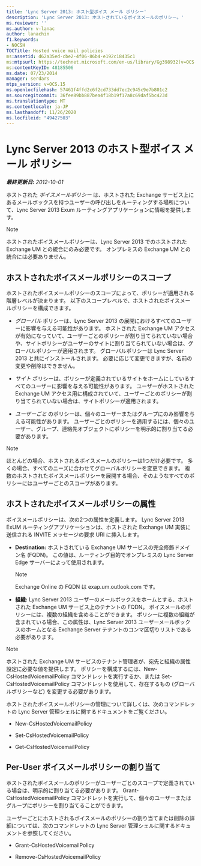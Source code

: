 ```yaml
---
title: 'Lync Server 2013: ホスト型ボイス メール ポリシー'
description: 'Lync Server 2013: ホストされているボイスメールのポリシー。'
ms.reviewer: ''
ms.author: v-lanac
author: lanachin
f1.keywords:
- NOCSH
TOCTitle: Hosted voice mail policies
ms:assetid: d62a35ed-cbe2-4f06-86b4-e192c18435c1
ms:mtpsurl: https://technet.microsoft.com/en-us/library/Gg398932(v=OCS.15)
ms:contentKeyID: 48185506
ms.date: 07/23/2014
manager: serdars
mtps_version: v=OCS.15
ms.openlocfilehash: 57461f4ffd2c6f2cd733dd7ec2c945c9e7b801c2
ms.sourcegitcommit: 36fee89bb887bea4f18b19f17a8c69daf5bc423d
ms.translationtype: MT
ms.contentlocale: ja-JP
ms.lasthandoff: 11/26/2020
ms.locfileid: "49427503"
---
```

# <a name="hosted-voice-mail-policies-in-lync-server-2013"></a>Lync Server 2013 のホスト型ボイス メール ポリシー

<div data-xmlns="http://www.w3.org/1999/xhtml">

<div class="topic" data-xmlns="http://www.w3.org/1999/xhtml" data-msxsl="urn:schemas-microsoft-com:xslt" data-cs="https://msdn.microsoft.com/">

<div data-asp="https://msdn2.microsoft.com/asp">



</div>

<div id="mainSection">

<div id="mainBody">

<span> </span>

_**最終更新日:** 2012-10-01_

ホストされた *ボイスメールポリシー* は、ホストされた Exchange サービス上にあるメールボックスを持つユーザーの呼び出しをルーティングする場所について、Lync Server 2013 Exum ルーティングアプリケーションに情報を提供します。

<div>


> [!NOTE]  
> ホストされたボイスメールポリシーは、Lync Server 2013 でのホストされた Exchange UM との統合にのみ必要です。 オンプレミスの Exchange UM との統合には必要ありません。



</div>

<div>

## <a name="hosted-voice-mail-policy-scope"></a>ホストされたボイスメールポリシーのスコープ

ホストされたボイスメールポリシーのスコープによって、ポリシーが適用される階層レベルが決まります。 以下のスコープレベルで、ホストされたボイスメールポリシーを構成できます。

  - *グローバル* ポリシーは、Lync Server 2013 の展開におけるすべてのユーザーに影響を与える可能性があります。 ホストされた Exchange UM アクセスが有効になっていて、ユーザーごとのポリシーが割り当てられていない場合や、サイトポリシーがユーザーのサイトに割り当てられていない場合は、グローバルポリシーが適用されます。 グローバルポリシーは Lync Server 2013 と共にインストールされます。 必要に応じて変更できますが、名前の変更や削除はできません。

  - *サイト* ポリシーは、ポリシーが定義されているサイトをホームにしているすべてのユーザーに影響を与える可能性があります。 ユーザーがホストされた Exchange UM アクセス用に構成されていて、ユーザーごとのポリシーが割り当てられていない場合は、サイトポリシーが適用されます。

  - *ユーザーごと* のポリシーは、個々のユーザーまたはグループにのみ影響を与える可能性があります。 ユーザーごとのポリシーを適用するには、個々のユーザー、グループ、連絡先オブジェクトにポリシーを明示的に割り当てる必要があります。

<div>


> [!NOTE]  
> ほとんどの場合、ホストされるボイスメールのポリシーは1つだけ必要です。 多くの場合、すべてのニーズに合わせてグローバルポリシーを変更できます。 複数のホストされたボイスメールポリシーを展開する場合、そのようなすべてのポリシーにはユーザーごとのスコープがあります。



</div>

</div>

<div>

## <a name="hosted-voice-mail-policy-attributes"></a>ホストされたボイスメールポリシーの属性

ボイスメールポリシーは、次の2つの属性を定義します。 Lync Server 2013 ExUM ルーティングアプリケーションは、ホストされた Exchange UM 実装に送信される INVITE メッセージの要求 URI に挿入します。

  - **Destination:** ホストされている Exchange UM サービスの完全修飾ドメイン名 (FQDN)。 この値は、ルーティング目的でオンプレミスの Lync Server Edge サーバーによって使用されます。
    
    <div>
    

    > [!NOTE]  
    > Exchange Online の FQDN は exap.um.outlook.com です。

    
    </div>

  - **組織:** Lync Server 2013 ユーザーのメールボックスをホームとする、ホストされた Exchange UM サービス上のテナントの FQDN。 ボイスメールのポリシーには、複数の組織を含めることができます。 ポリシーに複数の組織が含まれている場合、この属性は、Lync Server 2013 ユーザーメールボックスのホームとなる Exchange Server テナントのコンマ区切りリストである必要があります。

<div>


> [!NOTE]  
> ホストされた Exchange UM サービスのテナント管理者が、宛先と組織の属性設定に必要な値を提供します。 ポリシーを構成するには、New-CsHostedVoicemailPolicy コマンドレットを実行するか、または Set-CsHostedVoicemailPolicy コマンドレットを使用して、存在するもの (グローバルポリシーなど) を変更する必要があります。



</div>

ホストされたボイスメールポリシーの管理について詳しくは、次のコマンドレットの Lync Server 管理シェルに関するドキュメントをご覧ください。

  - New-CsHostedVoicemailPolicy

  - Set-CsHostedVoicemailPolicy

  - Get-CsHostedVoicemailPolicy

</div>

<div>

## <a name="per-user-voice-mail-policy-assignment"></a>Per-User ボイスメールポリシーの割り当て

ホストされたボイスメールのポリシーがユーザーごとのスコープで定義されている場合は、明示的に割り当てる必要があります。 Grant-CsHostedVoicemailPolicy コマンドレットを実行して、個々のユーザーまたはグループにポリシーを割り当てることができます。

ユーザーごとにホストされるボイスメールのポリシーの割り当てまたは削除の詳細については、次のコマンドレットの Lync Server 管理シェルに関するドキュメントを参照してください。

  - Grant-CsHostedVoicemailPolicy

  - Remove-CsHostedVoicemailPolicy

</div>

</div>

<span> </span>

</div>

</div>

</div>

